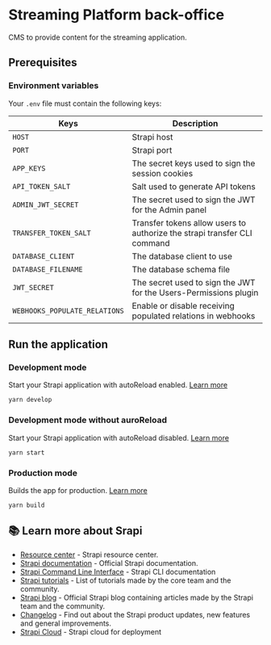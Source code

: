 # Streaming Platform back-office

CMS to provide content for the streaming application.

## Prerequisites

### Environment variables

Your `.env` file must contain the following keys:

| Keys                          | Description                                                              |
| ----------------------------- | ------------------------------------------------------------------------ |
| `HOST`                        | Strapi host                                                              |
| `PORT`                        | Strapi port                                                              |
| `APP_KEYS`                    | The secret keys used to sign the session cookies                         |
| `API_TOKEN_SALT`              | Salt used to generate API tokens                                         |
| `ADMIN_JWT_SECRET`            | The secret used to sign the JWT for the Admin panel                      |
| `TRANSFER_TOKEN_SALT`         | Transfer tokens allow users to authorize the strapi transfer CLI command |
| `DATABASE_CLIENT`             | The database client to use                                               |
| `DATABASE_FILENAME`           | The database schema file                                                 |
| `JWT_SECRET`                  | The secret used to sign the JWT for the Users-Permissions plugin         |
| `WEBHOOKS_POPULATE_RELATIONS` | Enable or disable receiving populated relations in webhooks              |

## Run the application

### Development mode

Start your Strapi application with autoReload enabled. [Learn more](https://docs.strapi.io/dev-docs/cli#strapi-develop)

```
yarn develop
```

### Development mode without auroReload

Start your Strapi application with autoReload disabled. [Learn more](https://docs.strapi.io/dev-docs/cli#strapi-start)

```
yarn start
```

### Production mode

Builds the app for production. [Learn more](https://docs.strapi.io/dev-docs/cli#strapi-build)

```
yarn build
```

## 📚 Learn more about Srapi

-   [Resource center](https://strapi.io/resource-center) - Strapi resource center.
-   [Strapi documentation](https://docs.strapi.io) - Official Strapi documentation.
-   [Strapi Command Line Interface](https://docs.strapi.io/dev-docs/cli) - Strapi CLI documentation
-   [Strapi tutorials](https://strapi.io/tutorials) - List of tutorials made by the core team and the community.
-   [Strapi blog](https://strapi.io/blog) - Official Strapi blog containing articles made by the Strapi team and the community.
-   [Changelog](https://strapi.io/changelog) - Find out about the Strapi product updates, new features and general improvements.
-   [Strapi Cloud](https://cloud.strapi.io) - Strapi cloud for deployment
